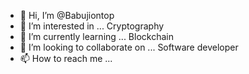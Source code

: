 - 👋 Hi, I’m @Babujiontop
- 👀 I’m interested in ... Cryptography
- 🌱 I’m currently learning ... Blockchain 
- 💞️ I’m looking to collaborate on ... Software developer 
- 📫 How to reach me ...

<!---
Babujiontop/Babujiontop is a ✨ special ✨ repository because its `README.md` (this file) appears on your GitHub profile.
You can click the Preview link to take a look at your changes.
--->
